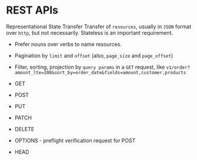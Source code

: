 # REST APIs
Representational State Transfer
Transfer of `resources`, usually in `JSON` format over `http`, but not necessarily.
Stateless is an important requirement.

- Prefer nouns over verbs to name resources.
- Pagination by `limit` and `offset` (also, `page_size` and `page_offset`)
- Filter, sorting, projection by `query params` in a `GET` request, like `v1/order?amount_lte=200&sort_by=order_date&fields=amount,customer,products`

- GET
- POST
- PUT
- PATCH
- DELETE
- OPTIONS - preflight verification request for POST
- HEAD
